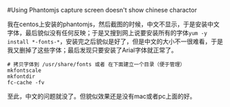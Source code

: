 #Using Phantomjs capture screen doesn't show chinese charactor



我在centos上安装的phantomjs，然后截图的时候，中文不显示，于是安装中文字体，最后貌似没有任何反映；于是又搜到网上说要安装所有的字体`yum -y install *-fonts-*`，安装完之后貌似是好了，但是中文的大小不一很难看，于是我又删掉了这些字体；最后发现只要安装了Arial字体就正常了。
```
# 拷贝字体到 /usr/share/fonts 或者 在下面建立一个目录（便于管理）
mkfontscale
mkfontdir
fc-cache -fv
```
至此，中文的问题就没了。但貌似效果还是没有mac或者pc上面的好。